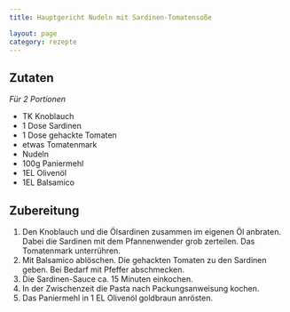```yaml
---
title: Hauptgericht Nudeln mit Sardinen-Tomatensoße

layout: page
category: rezepte
---
```


Zutaten
-------
*Für 2 Portionen*

 - TK Knoblauch
 - 1 Dose Sardinen
 - 1 Dose gehackte Tomaten
 - etwas Tomatenmark
 - Nudeln
 - 100g Paniermehl
 - 1EL Olivenöl
 - 1EL Balsamico

Zubereitung
-----------
1. Den Knoblauch und die Ölsardinen zusammen im eigenen Öl anbraten. Dabei die Sardinen mit dem Pfannenwender grob zerteilen. Das Tomatenmark unterrühren.
2. Mit Balsamico ablöschen. Die gehackten Tomaten zu den Sardinen geben. Bei Bedarf mit Pfeffer abschmecken.
3. Die Sardinen-Sauce ca. 15 Minuten einkochen.
4. In der Zwischenzeit die Pasta nach Packungsanweisung kochen.
5. Das Paniermehl in 1 EL Olivenöl goldbraun anrösten.
